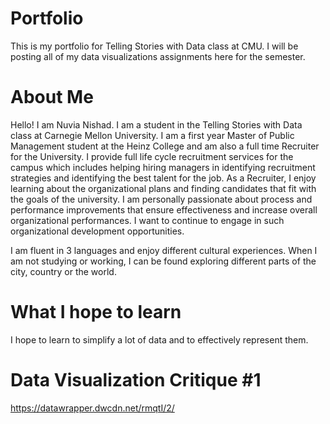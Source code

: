 # Portfolio
This is my portfolio for Telling Stories with Data class at CMU. I will be posting all of my data visualizations assignments here for the semester.

# About Me
Hello! I am Nuvia Nishad. I am a student in the Telling Stories with Data class at Carnegie Mellon University. I am a first year Master of Public Management student at the Heinz College and am also a full time Recruiter for the University. I provide full life cycle recruitment services for the campus which includes helping hiring managers in identifying recruitment strategies and identifying the best talent for the job. As a Recruiter, I enjoy learning about the organizational plans and finding candidates that fit with the goals of the university. I am personally passionate about process and performance improvements that ensure effectiveness and increase overall organizational performances. I want to continue to engage in such organizational development opportunities.

I am fluent in 3 languages and enjoy different cultural experiences. When I am not studying or working, I can be found exploring different parts of the city, country or the world. 

# What I hope to learn
I hope to learn to simplify a lot of data and to effectively represent them.  

# Data Visualization Critique #1
https://datawrapper.dwcdn.net/rmqtI/2/


